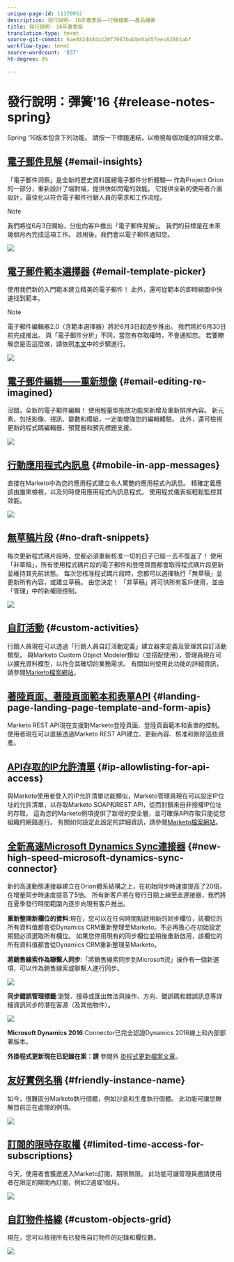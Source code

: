```yaml
---
unique-page-id: 11370952
description: 發行說明- 16年春季版——行銷檔案——產品檔案
title: 發行說明- 16年春季版
translation-type: tm+mt
source-git-commit: 6ae882dddda220f7067babbe5a057eec82601abf
workflow-type: tm+mt
source-wordcount: '837'
ht-degree: 0%

---
```



# 發行說明：彈簧&#39;16 {#release-notes-spring}

Spring &#39;16版本包含下列功能。 請按一下標題連結，以檢視每個功能的詳細文章。

## [電子郵件見解](https://docs.marketo.com/display/docs/email+insights) {#email-insights}

「電子郵件洞察」是全新的歷史資料匯總電子郵件分析體驗— 作為Project Orion的一部分，重新設計了端對端，提供快如閃電的效能。 它提供全新的使用者介面設計，最佳化以符合電子郵件行銷人員的需求和工作流程。

>[!NOTE]
>
>我們將從6月3日開始，分批向客戶推出「電子郵件見解」。 我們的目標是在未來幾個月內完成這項工作。 啟用後，我們會以電子郵件通知您。

![](assets/two.png)

## [電子郵件範本選擇器](/help/marketo/product-docs/email-marketing/general/email-editor-2/email-template-picker-overview.md) {#email-template-picker}

使用我們新的入門範本建立精美的電子郵件！ 此外，還可從範本的即時縮圖中快速找到範本。

>[!NOTE]
>
>電子郵件編輯器2.0（含範本選擇器）將於6月3日起逐步推出。 我們將於6月30日前完成推出。 與「電子郵件分析」不同，當您有存取權時，不會通知您。 若要瞭解您是否這麼做，請依照[本文](https://docs.marketo.com/pages/viewpage.action?pageId=11373011)中的步驟進行。

![](assets/5-29-home-starter-templates.png)

## [電子郵件編輯——重新想像](/help/marketo/product-docs/email-marketing/general/email-editor-2/email-editor-v2-0-overview.md) {#email-editing-re-imagined}

沒錯，全新的電子郵件編輯！ 使用輕量型拖放功能來新增及重新排序內容。 新元素，包括影像、視訊、變數和模組，一定能增強您的編輯體驗。 此外，還可檢視更新的程式碼編輯器、預覽器和預先標題支援。

![](assets/17a-29-modules-next.png)

## [行動應用程式內訊息](/help/marketo/product-docs/mobile-marketing/in-app-messages/understanding-in-app-messages.md) {#mobile-in-app-messages}

直接在Marketo中為您的應用程式建立令人驚艷的應用程式內訊息。 精確定義應該由誰來檢視，以及何時使用應用程式內訊息程式。 使用程式儀表板輕鬆監控其效能。

![](assets/pasted-image-at-2016-05-24-09-45-am.png)

## [無草稿片段](/help/marketo/product-docs/administration/users-and-roles/managing-user-roles-and-permissions/enable-no-draft-for-snippets.md) {#no-draft-snippets}

每次更新程式碼片段時，您都必須重新核准一切的日子已經一去不復返了！ 使用「非草稿」，所有使用程式碼片段的電子郵件和登陸頁面都會取得程式碼片段更新並維持其先前狀態。 每次您核准程式碼片段時，您都可以選擇執行「無草稿」並更新所有內容，或建立草稿。 由您決定！ 「非草稿」將可供所有客戶使用，並由「管理」中的新權限控制。

![](assets/image2016-5-16-15-3a41-3a17.png)

## [自訂活動](https://docs.marketo.com/display/docs/marketo+custom+activities) {#custom-activities}

行銷人員現在可以透過「行銷人員自訂活動定義」建立器來定義及管理其自訂活動類型。 與Marketo Custom Object Modeler類似（並搭配使用），管理員現在可以擴充資料模型，以符合其確切的業務需求。 有關如何使用此功能的詳細資訊，請參閱[Marketo檔案網站](https://docs.marketo.com/display/public/DOCS/Marketo+Custom+Activities)。

## [著陸頁面、著陸頁面範本和表單API](https://developers.marketo.com/blog/spring-2016-updates/) {#landing-page-landing-page-template-and-form-apis}

Marketo REST API現在支援對Marketo登陸頁面、登陸頁面範本和表單的控制。 使用者現在可以直接透過Marketo REST API建立、更新內容、核准和刪除這些資產。

## [API存取的IP允許清單](/help/marketo/product-docs/administration/additional-integrations/create-an-allowlist-for-ip-based-api-access.md) {#ip-allowlisting-for-api-access}

與Marketo使用者登入的IP允許清單功能類似，Marketo管理員現在可以設定IP位址的允許清單，以存取Marketo SOAP和REST API，從而封鎖來自非授權IP位址的存取。 這為您的Marketo例項提供了新增的安全層，並可確保API存取只能從您組織的網路進行。 有關如何設定此設定的詳細資訊，請參閱[Marketo檔案網站](https://docs.marketo.com/display/public/DOCS/Create+a+Whitelist+for+IP-Based+API+Access)。

## [全新高速Microsoft Dynamics Sync連接器](/help/marketo/product-docs/crm-sync/microsoft-dynamics-sync/microsoft-dynamics-sync-details/sync-status.md) {#new-high-speed-microsoft-dynamics-sync-connector}

新的高速動態連接器建立在Orion體系結構之上，在初始同步時速度提高了20倍，在增量同步時速度提高了5倍。 所有新客戶將在發行日期上線至此連接器，我們將在夏季發行時間範圍內逐步向現有客戶推出。

**重新整理新欄位的資料**:現在，您可以在任何時間點啟用新的同步欄位，該欄位的所有資料值都會從Dynamics CRM重新整理至Marketo。不必再擔心在初始設定期間必須選取所有欄位。 如果您停用現有的同步欄位並稍後重新啟用，該欄位的所有資料值都會從Dynamics CRM重新整理至Marketo。

**將銷售線索作為聯繫人同步**:「將銷售線索同步到Microsoft流」操作有一個新選項，可以作為銷售線索或聯繫人進行同步。

![](assets/image2016-5-19-8-3a59-3a9.png)

**同步錯誤管理標籤**:瀏覽、搜尋或匯出無法與操作、方向、錯誤碼和錯誤訊息等詳細資訊同步的潛在客源（及其他物件）。

![](assets/sync-errors.png)

**Microsoft Dynamics 2016**:Connector已完全認證Dynamics 2016線上和內部部署版本。

**外掛程式更新現在已記錄在案：請** 參閱外 [掛程式更新檔案文章](/help/marketo/product-docs/crm-sync/microsoft-dynamics-sync/marketo-plugin-releases-for-microsoft-dynamics.md)。

## [友好實例名稱](/help/marketo/product-docs/administration/settings/edit-subscription-settings.md) {#friendly-instance-name}

如今，很難區分Marketo執行個體，例如沙盒和生產執行個體。 此功能可讓您瞭解目前正在處理的例項。

![](assets/image2016-5-16-15-3a57-3a14.png)

## [訂閱的限時存取權](/help/marketo/product-docs/administration/users-and-roles/managing-marketo-users.md) {#limited-time-access-for-subscriptions}

今天，使用者會獲邀進入Marketo訂閱，期限無限。 此功能可讓管理員邀請使用者在限定的期間內訂閱，例如2週或1個月。

![](assets/image2016-5-16-15-3a59-3a52.png)

## [自訂物件格線](/help/marketo/product-docs/administration/marketo-custom-objects/understanding-marketo-custom-objects.md) {#custom-objects-grid}

現在，您可以檢視所有已發佈自訂物件的記錄和欄位數。

![](assets/custom-objects-grid.png)
